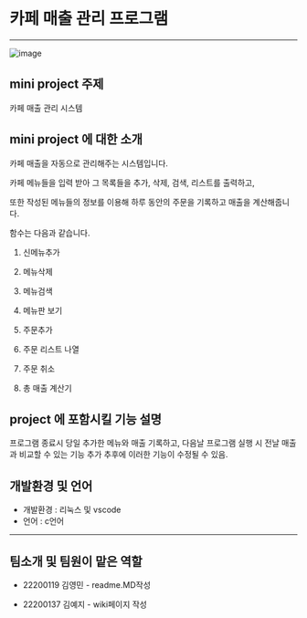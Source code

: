 # 카페 매출 관리 프로그램
-----------------

![image](https://user-images.githubusercontent.com/130723495/236805079-2fcd034b-245a-457c-962a-862834c2d8b7.png)



## mini project 주제
카페 매출 관리 시스템

## mini project 에 대한 소개

카페 매출을 자동으로 관리해주는 시스템입니다.

카페 메뉴들을 입력 받아 그 목록들을 추가, 삭제, 검색, 리스트를 출력하고,

또한 작성된 메뉴들의 정보를 이용해 하루 동안의 주문을 기록하고 매출을 계산해줍니다.



함수는 다음과 같습니다.

1. 신메뉴추가
2. 메뉴삭제
3. 메뉴검색
4. 메뉴판 보기

5. 주문추가
6. 주문 리스트 나열
7. 주문 취소
8. 총 매출 계산기


## project 에 포함시킬 기능 설명
프로그램 종료시 당일 추가한 메뉴와 매출 기록하고, 다음날 프로그램 실행 시 전날 매출과 비교할 수 있는 기능 추가
추후에 이러한 기능이 수정될 수 있음.


## 개발환경 및 언어

* 개발환경 : 리눅스 및 vscode
* 언어 : c언어



-----------------------------

## 팀소개 및 팀원이 맡은 역할

* 22200119 김영민 - readme.MD작성

* 22200137 김예지 - wiki페이지 작성
